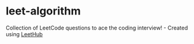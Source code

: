 # leet-algorithm
Collection of LeetCode questions to ace the coding interview! - Created using [LeetHub](https://github.com/QasimWani/LeetHub)

